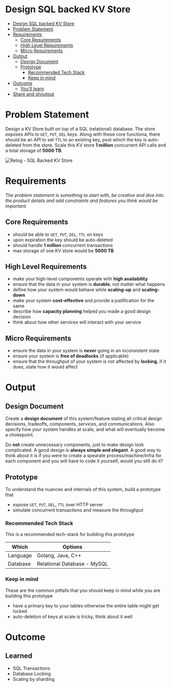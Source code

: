 # Design SQL backed KV Store

<!--ts-->

- [Design SQL backed KV Store](#design-sql-backed-kv-store)
- [Problem Statement](#problem-statement)
- [Requirements](#requirements)
  - [Core Requirements](#core-requirements)
  - [High Level Requirements](#high-level-requirements)
  - [Micro Requirements](#micro-requirements)
- [Output](#output)
  - [Design Document](#design-document)
  - [Prototype](#prototype)
    - [Recommended Tech Stack](#recommended-tech-stack)
    - [Keep in mind](#keep-in-mind)
- [Outcome](#outcome)
  - [You'll learn](#youll-learn)
- [Share and shoutout](#share-and-shoutout)
<!--te-->

# Problem Statement

Design a KV Store built on top of a SQL (relational) database. The store exposes APIs to `GET`, `PUT`, `DEL` keys. Along with these core functiona, there should be an API to set `TTL` to an existing key, post which the key is auto-deleted from the store. Scale this KV store **1 million** concurrent API calls and a total storage of **5000 TB**.

![Relog - SQL Backed KV Store](https://user-images.githubusercontent.com/4745789/138806145-0ad10712-26c4-4c21-aeed-eb2f28157959.png)

# Requirements

<!--rs-->

_The problem statement is something to start with, be creative and dive into the product details and add constraints and features you think would be important._

<!--re-->

## Core Requirements

- should be able to `GET`, `PUT`, `DEL`, `TTL` on keys
- upon expiration the key should be auto-deleted
- should handle **1 million** concurrent transactions
- max storage of one KV store would be **5000 TB**

## High Level Requirements

<!--hs-->

- make your high-level components operate with **high availability**
- ensure that the data in your system is **durable**, not matter what happens
- define how your system would behave while **scaling-up** and **scaling-down**
- make your system **cost-effective** and provide a justification for the same
- describe how **capacity planning** helped you made a good design decision
- think about how other services will interact with your service
<!--he-->

## Micro Requirements

<!--ms-->

- ensure the data in your system is **never** going in an inconsistent state
- ensure your system is **free of deadlocks** (if applicable)
- ensure that the throughput of your system is not affected by **locking**, if it does, state how it would affect
<!--me-->

# Output

## Design Document

<!--ds-->

Create a **design document** of this system/feature stating all critical design decisions, tradeoffs, components, services, and communications. Also specify how your system handles at scale, and what will eventually become a chokepoint.

Do **not** create unnecessary components, just to make design look complicated. A good design is **always simple and elegant**. A good way to think about it is if you were to create a spearate process/machine/infra for each component and you will have to code it yourself, would you still do it?

<!--de-->

## Prototype

To understand the nuances and internals of this system, build a prototype that

- expose `GET`, `PUT`, `DEL`, `TTL` over HTTP server
- simulate concurrent transactions and measure the throughput

### Recommended Tech Stack

This is a recommended tech-stack for building this prototype

| Which    | Options                     |
| -------- | --------------------------- |
| Language | Golang, Java, C++           |
| Database | Relational Database - MySQL |

### Keep in mind

These are the common pitfalls that you should keep in mind while you are building this prototype

- have a primary key to your tables otherwise the entire table might get locked
- auto-deletion of keys at scale is tricky, think about it well

# Outcome

## Learned

- SQL Transactions
- Database Locking
- Scaling by sharding

<!--fs-->
